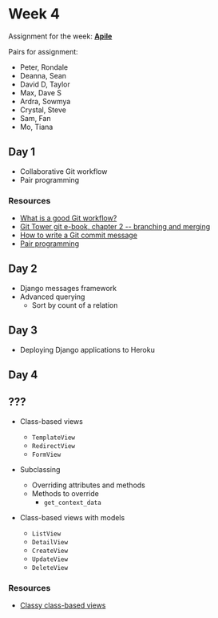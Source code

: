 # Week 4

Assignment for the week: [**Apile**](https://classroom.github.com/classrooms/44148947-momentum-cohort-3-october-2018/group-assignments/w5-apile)

Pairs for assignment:

- Peter, Rondale
- Deanna, Sean
- David D, Taylor
- Max, Dave S
- Ardra, Sowmya
- Crystal, Steve
- Sam, Fan
- Mo, Tiana

## Day 1

- Collaborative Git workflow
- Pair programming

### Resources

- [What is a good Git workflow?](https://help.github.com/articles/what-is-a-good-git-workflow/)
- [Git Tower git e-book, chapter 2 -- branching and merging](https://www.git-tower.com/learn/git/ebook/en/command-line/branching-merging/branching-can-change-your-life#start)
- [How to write a Git commit message](https://chris.beams.io/posts/git-commit/)
- [Pair programming](pair-programming.md)

## Day 2

- Django messages framework
- Advanced querying
  - Sort by count of a relation

## Day 3

- Deploying Django applications to Heroku

## Day 4

## ???

- Class-based views

  - `TemplateView`
  - `RedirectView`
  - `FormView`

- Subclassing

  - Overriding attributes and methods
  - Methods to override
    - `get_context_data`

- Class-based views with models
  - `ListView`
  - `DetailView`
  - `CreateView`
  - `UpdateView`
  - `DeleteView`

### Resources

- [Classy class-based views](http://ccbv.co.uk/)
